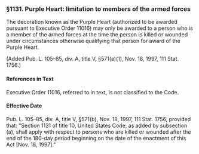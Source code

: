### §1131. Purple Heart: limitation to members of the armed forces ###

The decoration known as the Purple Heart (authorized to be awarded pursuant to Executive Order 11016) may only be awarded to a person who is a member of the armed forces at the time the person is killed or wounded under circumstances otherwise qualifying that person for award of the Purple Heart.

(Added Pub. L. 105–85, div. A, title V, §571(a)(1), Nov. 18, 1997, 111 Stat. 1756.)

#### References in Text ####

Executive Order 11016, referred to in text, is not classified to the Code.

#### Effective Date ####

Pub. L. 105–85, div. A, title V, §571(b), Nov. 18, 1997, 111 Stat. 1756, provided that: "Section 1131 of title 10, United States Code, as added by subsection (a), shall apply with respect to persons who are killed or wounded after the end of the 180-day period beginning on the date of the enactment of this Act [Nov. 18, 1997]."